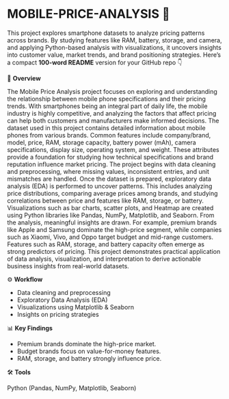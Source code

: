 # MOBILE-PRICE-ANALYSIS 📱
This project explores smartphone datasets to analyze pricing patterns across brands. By studying features like RAM, battery, storage, and camera, and applying Python-based analysis with visualizations, it uncovers insights into customer value, market trends, and brand positioning strategies.
Here’s a compact **100-word README** version for your GitHub repo 👇

 📌 **Overview**

The Mobile Price Analysis project focuses on exploring and understanding the relationship between mobile phone specifications and their pricing trends. With smartphones being an integral part of daily life, the mobile industry is highly competitive, and analyzing the factors that affect pricing can help both customers and manufacturers make informed decisions.
The dataset used in this project contains detailed information about mobile phones from various brands. Common features include company/brand, model, price, RAM, storage capacity, battery power (mAh), camera specifications, display size, operating system, and weight. These attributes provide a foundation for studying how technical specifications and brand reputation influence market pricing.
The project begins with data cleaning and preprocessing, where missing values, inconsistent entries, and unit mismatches are handled. Once the dataset is prepared, exploratory data analysis (EDA) is performed to uncover patterns. This includes analyzing price distributions, comparing average prices among brands, and studying correlations between price and features like RAM, storage, or battery. Visualizations such as bar charts, scatter plots, and Heatmap are created using Python libraries like Pandas, NumPy, Matplotlib, and Seaborn.
From the analysis, meaningful insights are drawn. For example, premium brands like Apple and Samsung dominate the high-price segment, while companies such as Xiaomi, Vivo, and Oppo target budget and mid-range customers. Features such as RAM, storage, and battery capacity often emerge as strong predictors of pricing.
This project demonstrates practical application of data analysis, visualization, and interpretation to derive actionable business insights from real-world datasets.

 ⚙️ **Workflow**

* Data cleaning and preprocessing
* Exploratory Data Analysis (EDA)
* Visualizations using Matplotlib & Seaborn
* Insights on pricing strategies

 📊 **Key Findings**

* Premium brands dominate the high-price market.
* Budget brands focus on value-for-money features.
* RAM, storage, and battery strongly influence price.

 🛠 **Tools**

Python (Pandas, NumPy, Matplotlib, Seaborn)



